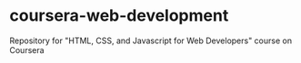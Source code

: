 # coursera-web-development
Repository for "HTML, CSS, and Javascript for Web Developers" course on Coursera
